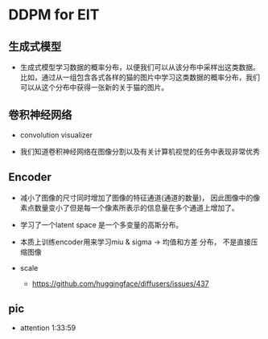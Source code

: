 # DDPM for EIT

## 生成式模型

- 生成式模型学习数据的概率分布，以便我们可以从该分布中采样出这类数据。比如，通过从一组包含各式各样的猫的图片中学习这类数据的概率分布，我们可以从这个分布中获得一张新的关于猫的图片。


## 卷积神经网络

- convolution visualizer

- 我们知道卷积神经网络在图像分割以及有关计算机视觉的任务中表现非常优秀

## Encoder
- 减小了图像的尺寸同时增加了图像的特征通道(通道的数量)， 因此图像中的像素点数量变小了但是每一个像素所表示的信息量在多个通道上增加了。

- 学习了一个latent space 是一个多变量的高斯分布。
- 本质上训练encoder用来学习miu & sigma -> 均值和方差 分布， 不是直接压缩图像

- scale 
    - https://github.com/huggingface/diffusers/issues/437


## pic
 - attention 1:33:59